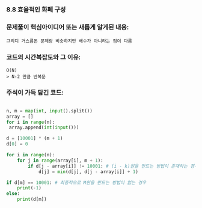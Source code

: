 ### 8.8 효율적인 화폐 구성

### 문제풀이 핵심아이디어 또는 새롭게 알게된 내용: 
    그리디 거스름돈 문제랑 비슷하지만 배수가 아니라는 점이 다름
            
### 코드의 시간복잡도와 그 이유:    
    O(N)   
    > N-2 만큼 반복문

### 주석이 가득 담긴 코드:
```python

n, m = map(int, input().split())
array = []
for i in range(n):
 array.append(int(input()))

d = [10001] * (m + 1)
d[0] = 0

for i in range(n):
    for j in range(array[i], m + 1):
        if d[j - array[i]] != 10001: # (i - k)원을 만드는 방법이 존재하는 경우
            d[j] = min(d[j], d[j - array[i]] + 1)

if d[m] == 10001: # 최종적으로 M원을 만드는 방법이 없는 경우
    print(-1)
else:
    print(d[m])


```
